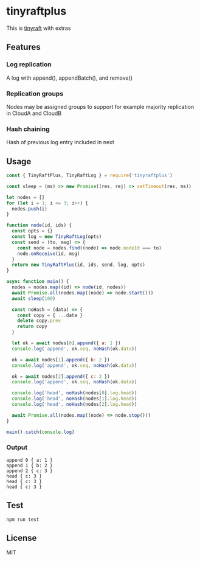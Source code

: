 # tinyraftplus
This is [tinyraft](https://www.npmjs.com/package/tinyraft) with extras

## Features
### Log replication
A log with append(), appendBatch(), and remove()

### Replication groups
Nodes may be assigned groups to support for example majority replication in CloudA and CloudB

### Hash chaining
Hash of previous log entry included in next

## Usage
```js
const { TinyRaftPlus, TinyRaftLog } = require('tinyraftplus')

const sleep = (ms) => new Promise((res, rej) => setTimeout(res, ms))

let nodes = []
for (let i = 1; i <= 3; i++) {
  nodes.push(i)
}

function node(id, ids) {
  const opts = {}
  const log = new TinyRaftLog(opts)
  const send = (to, msg) => {
    const node = nodes.find((node) => node.nodeId === to)
    node.onReceive(id, msg)
  }
  return new TinyRaftPlus(id, ids, send, log, opts)
}

async function main() {
  nodes = nodes.map((id) => node(id, nodes))
  await Promise.all(nodes.map((node) => node.start()))
  await sleep(100)

  const noHash = (data) => {
    const copy = { ...data }
    delete copy.prev
    return copy
  }

  let ok = await nodes[0].append({ a: 1 })
  console.log('append', ok.seq, noHash(ok.data))

  ok = await nodes[1].append({ b: 2 })
  console.log('append', ok.seq, noHash(ok.data))

  ok = await nodes[2].append({ c: 3 })
  console.log('append', ok.seq, noHash(ok.data))

  console.log('head', noHash(nodes[0].log.head))
  console.log('head', noHash(nodes[1].log.head))
  console.log('head', noHash(nodes[2].log.head))

  await Promise.all(nodes.map((node) => node.stop()))
}

main().catch(console.log)
```

### Output
```
append 0 { a: 1 }
append 1 { b: 2 }
append 2 { c: 3 }
head { c: 3 }
head { c: 3 }
head { c: 3 }
```

## Test
```
npm run test
```

## License
MIT
